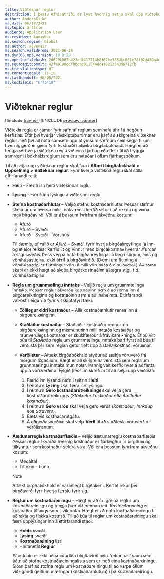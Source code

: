 ```yaml
---
title: Viðteknar reglur
description: Í þessu efnisatriði er lýst hvernig setja skal upp viðteknar reglur til að ákveða hvernig gera á grein fyrir kostnaði í altæku birgðabókhaldi.
author: AndersGirke
ms.date: 06/18/2021
ms.topic: article
audience: Application User
ms.reviewer: kamaybac
ms.search.region: Global
ms.author: aevengir
ms.search.validFrom: 2021-06-18
ms.dyn365.ops.version: 10.0.20
ms.openlocfilehash: 2d629b082b423edf417714b8362be3364bc861e78f62d430a4d7083b8c49611a
ms.sourcegitcommit: 42fe9790ddf0bdad911544deaa82123a396712fb
ms.translationtype: HT
ms.contentlocale: is-IS
ms.lasthandoff: 08/05/2021
ms.locfileid: "6773418"
---
```

# <a name="conventions"></a>Viðteknar reglur

[!include [banner](../includes/banner.md)]
[!INCLUDE [preview-banner](../includes/preview-banner.md)]

Viðtekin regla er gámur fyrir safn af reglum sem hafa áhrif á hegðun kerfisins. Eftir því hverjar viðskiptaþarfirnar eru þarf að skilgreina viðteknar reglur með því að nota samsetningu af ýmsum stefnum sem segja til um hvernig gerð er grein fyrir kostnaði í altæku birgðabókhaldi. Hægt er að tengja sérhverja viðtekna reglu við einn fjárhag eða fleiri til að tryggja samræmi í bókhaldsreglum sem eru notaðar í öllum fjárhagsbókum.

Til að setja upp viðteknar reglur skal fara í **Altækt birgðabókhald \> Uppsetning \> Viðteknar reglur**. Fyrir hverja viðtekna reglu skal stilla eftirfarandi reiti:

- **Heiti** - Færið inn heiti viðtekinnar reglu.
- **Lýsing** - Færið inn lýsingu á viðtekinni reglu.
- **Stefna kostnaðarhlutar** – Veljið stefnu kostnaðarhlutar. Þessar stefnur skera úr um hversu mikla nákvæmni kerfið setur í að reikna og vinna með birgðavirði. Völ er á þessum fyrirfram ákveðnu kostum:

    - Afurð
    - Afurð – Svæði
    - Afurð – Svæði – Vöruhús

    Til dæmis, ef valið er *Afurð – Svæði*, fyrir hverja birgðahreyfingu (á inn- og útleið) reiknar kerfið út og vinnur með birgðakostnað hverrar afurðar á stigi svæðis. Þess vegna hafa birgðahreyfingar á lægri stigum, eins og vöruhúsastiginu, ekki áhrif á birgðavirðið. (Dæmi um flutning á vöruhúsastigi er flutningur vöru á milli vöruhúsa á einu svæði.) Að sama skapi er ekki hægt að skoða birgðakostnaðinn á lægra stigi, t.d. vöruhúsastiginu.

- **Regla um grunnmælingu inntaks** – Veljið reglu um grunnmælingu inntaks. Þessar reglur ákvarða kostnaðinn sem á að renna inn á birgðareikninginn og kostnaðinn sem á að innheimta. Eftirfarandi valkostir eiga við fyrir viðskiptafyrirtæki:

    - **Eðlilegur eldri kostnaður** – Allir kostnaðarhlutir renna inn á birgðareikninginn.
    - **Staðlaður kostnaður** – Staðlaður kostnaður rennur inn birgðareikninginn og mismunurinn milli notaðs kostnaðar og raunverulegs kostnaðar er skuldfærður á fráviksreikninga. Ef þú vilt búa til *Staðlaða* reglu um grunnmælingu inntaks þarf fyrst að búa til verðlista þar sem reglan getur flett upp á staðalkostnaði vörunnar.
    - **Verðlistar** – Altækt birgðabókhald styður að sækja vöruverð frá mörgum lögaðilum. Hægt er að skilgreina verðlista sem regla um grunnmælingu inntaks mun notar. Þannig veit kerfið hvar á að fletta upp á vöruverðinu. Fylgið þessum skrefum til að setja upp verðlista:

        1. Færið inn lýsandi nafn í reitinn **Heiti**.
        1. Í reitnum **Lýsing** skal færa inn lýsingu.
        1. Í reitnum **Gerð kostnaðarútreiknings** skal velja gerð kostnaðarútreiknings (*Staðlaður kostnaður* eða *Áætlaður kostnaður*).
        1. Í reitnum **Gerð verðs** skal velja gerð verðs (*Kostnaður*, *Innkaup* eða *Söluverð*).
        1. Bæta við kostnaðarútgáfu.
        1. Á aðgerðasvæðinu skal velja **Verð** til að staðfesta vöruverðin í verðlistanum.

- **Áætlunarregla kostnaðarflæðis** – Veljið áætlunarreglu kostnaðarflæðis. Þessar reglur ákvarða hvernig kostnaður er fjarlægður úr birgðum og tilkynntur sem kostnaður seldra vara. Völ er á þessum fyrirfram ákveðnu kostum:

    - Meðaltal
    - Tiltekin – Runa

    > [!NOTE]
    > Altækt birgðabókhald er varanlegt birgðakerfi. Kerfið rekur því birgðavirði fyrir hverja færslu fyrir sig.

- **Reglur um kostnaðareiningu** – Hægt er að skilgreina reglur um kostnaðareiningu og tengja þær við þennan reit. *Kostnaðareining* er kostnaður tilfangs sem tilvik notar. Hægt er að nota kostnaðareiningu til að rekja og flokka kostnað. Til að búa til reglur um kostnaðareiningu skal færa upplýsingar inn á eftirfarandi staði:

    - **Heitis** svæði
    - **Lýsing** svæði
    - **Kostnaðareining** listi
    - Hnitanetið **Reglur**

    Ef ætlunin er ekki að sundurliða birgðavirði neitt frekar þarf samt sem áður að stofna kostnaðareiningalista sem er með eina kostnaðareiningu. Síðan þarf að stofna reglu um kostnaðareiningu til að varpa öllum viðeigandi gerðum mælingar (kostnaðarhlutum) í þá kostnaðareiningu.
